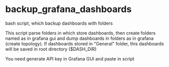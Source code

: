 # backup_grafana_dashboards
bash script, which backup dashboards with folders

This script parse folders in which store dashboards, then create folders named as in grafana gui and dump dashboards in folders as in grafana (create topology). If dashboards stored in "General" folder, this dashboards will be saved in root directory ($DASH_DIR)


You need generate API key in Grafana GUI and paste in script
